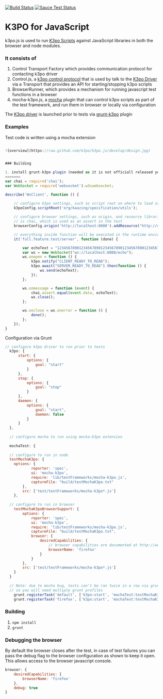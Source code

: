 [![Build Status][build-status-image]][build-status]
[![Sauce Test Status][sauce-test-status-image]][sauce-test-status]

[build-status-image]: https://travis-ci.org/k3po/k3po.js.svg?branch=develop
[build-status]: https://travis-ci.org/k3po/k3po.js
[sauce-test-status-image]: https://saucelabs.com/browser-matrix/kaazing-build.svg
[sauce-test-status]: https://saucelabs.com/u/kaazing-build

# K3PO for JavaScript

k3po.js is used to run [K3po Scripts](https://github.com/k3po/k3po/wiki/Scripting-Language) against JavaScript libraries in both the browser and node modules.

### It consists of 


1. Control Transport Factory which provides communication protocol for contacting k3po driver
1. Control.js, a [k3po control protocol](https://github.com/k3po/k3po/tree/develop/specification/k3po.control) that is used by talk to the [K3po Driver](https://github.com/k3po/k3po/tree/develop/driver) via a Transport that provides an API for starting/stopping k3po scripts
1. BrowserRunner, which provides a mechanism for running javascript test functions in a browser 
1. mocha-k3po.js, a [mocha](https://mochajs.org/) plugin that can control k3po scripts as part of the test framework, and run them in browser or locally via configuration

The [K3po driver](https://github.com/k3po/k3po/tree/develop/driver) is launched prior to tests via [grunt-k3po](https://github.com/k3po/grunt-k3po) plugin

### Examples

Test code is written using a mocha extension
```javascript

![overview](https://raw.github.com/k3po/k3po.js/develop/design.jpg)


### Building

1. install grunt-k3po plugin (needed as it is not officiall released yet).  `npm install <directory of grunt-plugin>`
=======
var chai = require('chai');
var WebSocket = require('websocket').w3cwebsocket;

describe('WsClient', function () {

    // configure k3po settings, such as script root on where to load scripts
    k3poConfig.scriptRoot('org/kaazing/specification/utils');
    
    // configure browser settings, such as origin, and resource libraries to load, here it
    // is chai, which is used as an assert in the test
    browserConfig.origin('http://localhost:8080').addResource("http://chaijs.com/chai.js");

    // everything inside function will be executed in the runtime environment, which can be a browser
    it('full.feature.test/server', function (done) {

        var echoText = "12345678901234567890123456789012345678901234567890123456789012345678901234567890123456789012345678901234567890123456789012345";
        var ws = new WebSocket("ws://localhost:8080/echo");
        ws.onopen = function () {
            k3po.notify("CLIENT_READY_TO_READ");
            k3po.await("SERVER_READY_TO_READ").then(function () {
                ws.send(echoText);
            });
        };

        ws.onmessage = function (event) {
            chai.assert.equal(event.data, echoText);
            ws.close();
        };

        ws.onclose = ws.onerror = function () {
            done();
        };
    });
}

```

Configuration via Grunt
```javascript
// configure k3po driver to run prior to tests
  k3po: {
      start: {
          options: {
              goal: "start"
          }
      },
      stop: {
          options: {
              goal: "stop"
          }
      },
      daemon: {
          options: {
              goal: "start",
              daemon: false
          }
      }
  },
  
  // configure mocha to run using mocka-k3po extension
  
  mochaTest: {
  
  // configure to run in node
  testMochaK3po: {
    options: {
            reporter: 'spec',
            ui: 'mocha-k3po',
            require: 'lib/testFrameworks/mocha-k3po.js',
            captureFile: "build/testMochaK3po.txt"
        },
        src: ['test/testFrameworks/mocha-k3po*.js']
    },
    
  // configure to run in browser
    testMochaK3poBrowserSupport: {
        options: {
            reporter: 'spec',
            ui: 'mocha-k3po',
            require: 'lib/testFrameworks/mocha-k3po.js',
            captureFile: "build/testMochaK3po.txt",
            browser: {
                desiredCapabilities: {
                    // browser capabilities are documented at http://webdriver.io/
                    browserName: 'firefox'
                }
            }
        },
        src: ['test/testFrameworks/mocha-k3po*.js']
    }
  }
  
  // Note: due to mocha bug, tests can't be ran twice in a row via grunt due to global state that is not cleaned, 
  // so you will need multiple grunt profiles
    grunt.registerTask('default', ['k3po:start', 'mochaTest:testMochaK3po']);
    grunt.registerTask('firefox', ['k3po:start', 'mochaTest:testMochaK3poBrowserSupport']);

```

### Building

1. `npm install`
1. `grunt`

### Debugging the browser

By default the browser closes after the test, in case of test failures you can pass the debug flag to the browser
configuration as shown to keep it open.  This allows access to the browser javascript console.

```JavaScript
browser: {
    desiredCapabilities: {
        browserName: 'firefox'
    },
    debug: true
}

```

